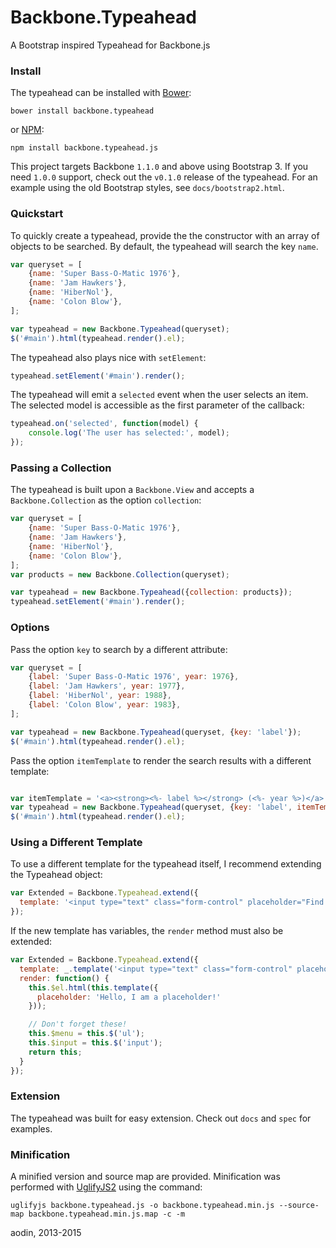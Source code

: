 Backbone.Typeahead
==================

A Bootstrap inspired Typeahead for Backbone.js


### Install

The typeahead can be installed with [Bower](http://bower.io/):

    bower install backbone.typeahead

or [NPM](https://www.npmjs.com/package/backbone.typeahead.js):

    npm install backbone.typeahead.js

This project targets Backbone `1.1.0` and above using Bootstrap 3. If you need `1.0.0` support, check out the `v0.1.0` release of the typeahead. For an example using the old Bootstrap styles, see `docs/bootstrap2.html`.


### Quickstart

To quickly create a typeahead, provide the the constructor with an array of objects to be searched. By default, the typeahead will search the key `name`.

```javascript
var queryset = [
    {name: 'Super Bass-O-Matic 1976'},
    {name: 'Jam Hawkers'},
    {name: 'HiberNol'},
    {name: 'Colon Blow'},
];

var typeahead = new Backbone.Typeahead(queryset);
$('#main').html(typeahead.render().el);
```

The typeahead also plays nice with `setElement`:

```javascript
typeahead.setElement('#main').render();
```

The typeahead will emit a `selected` event when the user selects an item. The selected model is accessible as the first parameter of the callback:

```javascript
typeahead.on('selected', function(model) {
    console.log('The user has selected:', model);
});
```


### Passing a Collection

The typeahead is built upon a `Backbone.View` and accepts a `Backbone.Collection` as the option `collection`:

```javascript
var queryset = [
    {name: 'Super Bass-O-Matic 1976'},
    {name: 'Jam Hawkers'},
    {name: 'HiberNol'},
    {name: 'Colon Blow'},
];
var products = new Backbone.Collection(queryset);

var typeahead = new Backbone.Typeahead({collection: products});
typeahead.setElement('#main').render();
```


### Options

Pass the option `key` to search by a different attribute:

```javascript
var queryset = [
    {label: 'Super Bass-O-Matic 1976', year: 1976},
    {label: 'Jam Hawkers', year: 1977},
    {label: 'HiberNol', year: 1988},
    {label: 'Colon Blow', year: 1983},
];

var typeahead = new Backbone.Typeahead(queryset, {key: 'label'});
$('#main').html(typeahead.render().el);
```

Pass the option `itemTemplate` to render the search results with a different template:

```javascript

var itemTemplate = '<a><strong><%- label %></strong> (<%- year %>)</a>';
var typeahead = new Backbone.Typeahead(queryset, {key: 'label', itemTemplate: itemTemplate});
$('#main').html(typeahead.render().el);
```


### Using a Different Template

To use a different template for the typeahead itself, I recommend extending the Typeahead object:

```javascript
var Extended = Backbone.Typeahead.extend({
  template: '<input type="text" class="form-control" placeholder="Find a State!"><ul class="dropdown-menu"></ul>',
});
```

If the new template has variables, the `render` method must also be extended:

```javascript
var Extended = Backbone.Typeahead.extend({
  template: _.template('<input type="text" class="form-control" placeholder="<%- placeholder %>" /><ul class="dropdown-menu"></ul>'),
  render: function() {
    this.$el.html(this.template({
      placeholder: 'Hello, I am a placeholder!'
    }));

    // Don't forget these!
    this.$menu = this.$('ul');
    this.$input = this.$('input');
    return this;
  }
});
```

### Extension

The typeahead was built for easy extension. Check out `docs` and `spec` for examples.


### Minification

A minified version and source map are provided. Minification was performed with [UglifyJS2](https://github.com/mishoo/UglifyJS2) using the command:

    uglifyjs backbone.typeahead.js -o backbone.typeahead.min.js --source-map backbone.typeahead.min.js.map -c -m


aodin, 2013-2015
